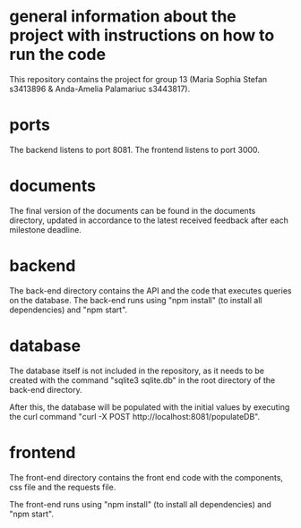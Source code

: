 # general information about the project with instructions on how to run the code
This repository contains the project for group 13 (Maria Sophia Stefan s3413896 & Anda-Amelia Palamariuc s3443817).

# ports
The backend listens to port 8081.
The frontend listens to port 3000.

# documents
The final version of the documents can be found in the documents directory, updated in accordance to the latest received feedback after each milestone deadline.

# backend
The back-end directory contains the API and the code that executes queries on the database.
The back-end runs using "npm install" (to install all dependencies) and "npm start".

# database
The database itself is not included in the repository, as it needs to be created with the command "sqlite3 sqlite.db" in the root directory of the back-end directory.

After this, the database will be populated with the initial values by executing the curl command "curl -X POST http://localhost:8081/populateDB".

# frontend
The front-end directory contains the front end code with the components, css file and the requests file.

The front-end runs using "npm install" (to install all dependencies) and "npm start".
